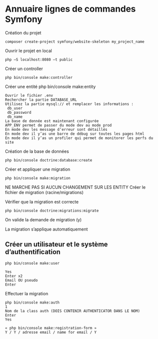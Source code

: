 # Annuaire lignes de commandes Symfony

Création du projet
```
composer create-project symfony/website-skeleton my_project_name 
```

Ouvrir le projet en local 
```
php –S localhost:8080 –t public
```

Créer un controller 
```
php bin/console make:controller
```

Créer une entité
php bin/console make:entity

```
Ouvrir le fichier .env
Rechercher la partie DATABASE_URL
Utilisez la partie mysql:// et remplacer les informations :
 db_user
 db_password
 db_name
La base de donnée est maintenant configurée
APP_ENV permet de passer du mode dev au mode prod 
En mode dev les message d’erreur sont détaillés
En mode dev il y’as une barre de débug sur toutes les pages html
En mode dev il y’as un profiler qui permet de monitorer les perfs du site
```

Création de la base de données 
```
php bin/console doctrine:database:create 
```

Créer et appliquer une migration
```
php bin/console make:migration
```

NE MARCHE PAS SI AUCUN CHANGEMENT SUR LES ENTITY
Créer le fichier de migration (racine/migrations)

Vérifier que la migration est correcte
```
php bin/console doctrine:migrations:migrate
```
On valide la demande de migration (y)

La migration s’applique automatiquement

## Créer un utilisateur et le système d’authentification

```
php bin/console make:user

Yes
Enter x2
Email OU pseudo
Enter
```

Effectuer la migration
```
php bin/console make:auth
1
Nom de la class auth (DOIS CONTENIR AUTHENTICATOR DANS LE NOM)
Enter
Yes

« php bin/console make:registration-form »
Y / Y / adresse email / name for email / Y
```